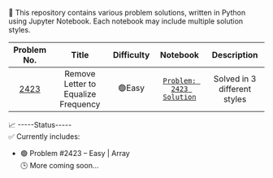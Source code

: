 🧮 This repository contains various problem solutions, written in Python using Jupyter Notebook.
Each notebook may include multiple solution styles.

| Problem No. | Title | Difficulty | Notebook | Description |
|:-----------:|:-----------:|:----------:|:------------:|:------------------:|
| [2423](https://leetcode.com/problems/remove-letter-to-equalize-frequency/) | Remove Letter to Equalize Frequency | 🟢Easy | [`Problem: 2423 Solution`](https://github.com/asiq13096/coding_problems/blob/main/problem.2423.ipynb) | Solved in 3 different styles |

📈 -----Status-----  
✅ Currently includes:  
  - 🟢 Problem #2423 – Easy | Array   
🕒 More coming soon...
